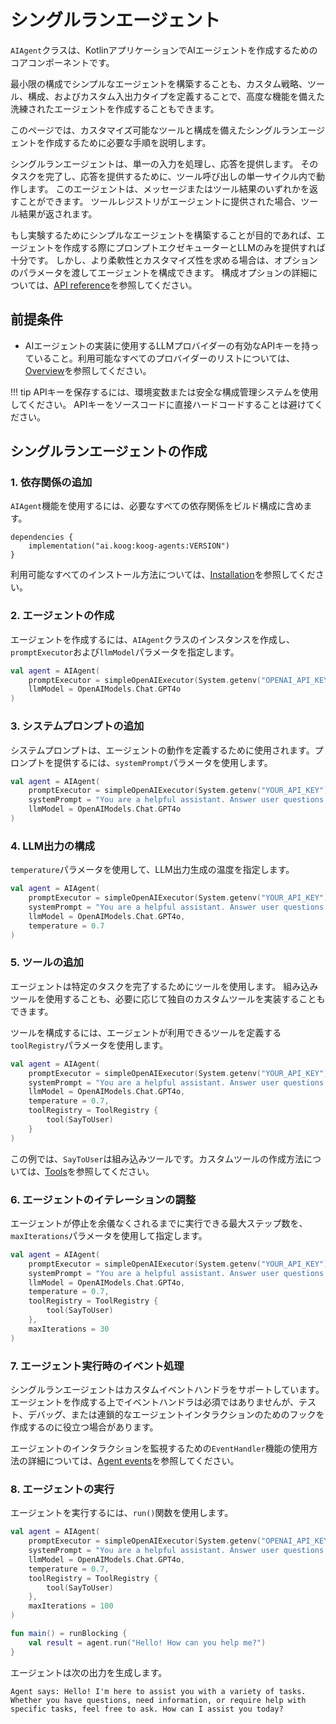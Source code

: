 # シングルランエージェント

`AIAgent`クラスは、KotlinアプリケーションでAIエージェントを作成するためのコアコンポーネントです。

最小限の構成でシンプルなエージェントを構築することも、カスタム戦略、ツール、構成、およびカスタム入出力タイプを定義することで、高度な機能を備えた洗練されたエージェントを作成することもできます。

このページでは、カスタマイズ可能なツールと構成を備えたシングルランエージェントを作成するために必要な手順を説明します。

シングルランエージェントは、単一の入力を処理し、応答を提供します。
そのタスクを完了し、応答を提供するために、ツール呼び出しの単一サイクル内で動作します。
このエージェントは、メッセージまたはツール結果のいずれかを返すことができます。
ツールレジストリがエージェントに提供された場合、ツール結果が返されます。

もし実験するためにシンプルなエージェントを構築することが目的であれば、エージェントを作成する際にプロンプトエクゼキューターとLLMのみを提供すれば十分です。
しかし、より柔軟性とカスタマイズ性を求める場合は、オプションのパラメータを渡してエージェントを構成できます。
構成オプションの詳細については、[API reference](https://api.koog.ai/agents/agents-core/ai.koog.agents.core.agent/-a-i-agent/-a-i-agent.html)を参照してください。

## 前提条件

- AIエージェントの実装に使用するLLMプロバイダーの有効なAPIキーを持っていること。利用可能なすべてのプロバイダーのリストについては、[Overview](index.md)を参照してください。

!!! tip
    APIキーを保存するには、環境変数または安全な構成管理システムを使用してください。
    APIキーをソースコードに直接ハードコードすることは避けてください。

## シングルランエージェントの作成

### 1. 依存関係の追加

`AIAgent`機能を使用するには、必要なすべての依存関係をビルド構成に含めます。

```
dependencies {
    implementation("ai.koog:koog-agents:VERSION")
}
```

利用可能なすべてのインストール方法については、[Installation](index.md#installation)を参照してください。

### 2. エージェントの作成

エージェントを作成するには、`AIAgent`クラスのインスタンスを作成し、`promptExecutor`および`llmModel`パラメータを指定します。

<!--- INCLUDE
import ai.koog.agents.core.agent.AIAgent
import ai.koog.prompt.executor.clients.openai.OpenAIModels
import ai.koog.prompt.executor.llms.all.simpleOpenAIExecutor
-->
```kotlin
val agent = AIAgent(
    promptExecutor = simpleOpenAIExecutor(System.getenv("OPENAI_API_KEY")),
    llmModel = OpenAIModels.Chat.GPT4o
)
```
<!--- KNIT example-single-run-01.kt -->

### 3. システムプロンプトの追加

システムプロンプトは、エージェントの動作を定義するために使用されます。プロンプトを提供するには、`systemPrompt`パラメータを使用します。

<!--- INCLUDE
import ai.koog.agents.core.agent.AIAgent
import ai.koog.prompt.executor.clients.openai.OpenAIModels
import ai.koog.prompt.executor.llms.all.simpleOpenAIExecutor
-->
```kotlin
val agent = AIAgent(
    promptExecutor = simpleOpenAIExecutor(System.getenv("YOUR_API_KEY")),
    systemPrompt = "You are a helpful assistant. Answer user questions concisely.",
    llmModel = OpenAIModels.Chat.GPT4o
)
```
<!--- KNIT example-single-run-02.kt -->

### 4. LLM出力の構成

`temperature`パラメータを使用して、LLM出力生成の温度を指定します。

<!--- INCLUDE
import ai.koog.agents.core.agent.AIAgent
import ai.koog.prompt.executor.clients.openai.OpenAIModels
import ai.koog.prompt.executor.llms.all.simpleOpenAIExecutor
-->
```kotlin
val agent = AIAgent(
    promptExecutor = simpleOpenAIExecutor(System.getenv("YOUR_API_KEY")),
    systemPrompt = "You are a helpful assistant. Answer user questions concisely.",
    llmModel = OpenAIModels.Chat.GPT4o,
    temperature = 0.7
)
```
<!--- KNIT example-single-run-03.kt -->

### 5. ツールの追加

エージェントは特定のタスクを完了するためにツールを使用します。
組み込みツールを使用することも、必要に応じて独自のカスタムツールを実装することもできます。

ツールを構成するには、エージェントが利用できるツールを定義する`toolRegistry`パラメータを使用します。

<!--- INCLUDE
import ai.koog.agents.core.agent.AIAgent
import ai.koog.agents.core.tools.ToolRegistry
import ai.koog.agents.ext.tool.SayToUser
import ai.koog.prompt.executor.clients.openai.OpenAIModels
import ai.koog.prompt.executor.llms.all.simpleOpenAIExecutor
-->
```kotlin
val agent = AIAgent(
    promptExecutor = simpleOpenAIExecutor(System.getenv("YOUR_API_KEY")),
    systemPrompt = "You are a helpful assistant. Answer user questions concisely.",
    llmModel = OpenAIModels.Chat.GPT4o,
    temperature = 0.7,
    toolRegistry = ToolRegistry {
        tool(SayToUser)
    }
)
```
<!--- KNIT example-single-run-04.kt -->
この例では、`SayToUser`は組み込みツールです。カスタムツールの作成方法については、[Tools](tools-overview.md)を参照してください。

### 6. エージェントのイテレーションの調整

エージェントが停止を余儀なくされるまでに実行できる最大ステップ数を、`maxIterations`パラメータを使用して指定します。

<!--- INCLUDE
import ai.koog.agents.core.agent.AIAgent
import ai.koog.agents.core.tools.ToolRegistry
import ai.koog.agents.ext.tool.SayToUser
import ai.koog.prompt.executor.clients.openai.OpenAIModels
import ai.koog.prompt.executor.llms.all.simpleOpenAIExecutor
-->
```kotlin
val agent = AIAgent(
    promptExecutor = simpleOpenAIExecutor(System.getenv("YOUR_API_KEY")),
    systemPrompt = "You are a helpful assistant. Answer user questions concisely.",
    llmModel = OpenAIModels.Chat.GPT4o,
    temperature = 0.7,
    toolRegistry = ToolRegistry {
        tool(SayToUser)
    },
    maxIterations = 30
)
```
<!--- KNIT example-single-run-05.kt -->

### 7. エージェント実行時のイベント処理

シングルランエージェントはカスタムイベントハンドラをサポートしています。
エージェントを作成する上でイベントハンドラは必須ではありませんが、テスト、デバッグ、または連鎖的なエージェントインタラクションのためのフックを作成するのに役立つ場合があります。

エージェントのインタラクションを監視するための`EventHandler`機能の使用方法の詳細については、[Agent events](agent-events.md)を参照してください。

### 8. エージェントの実行

エージェントを実行するには、`run()`関数を使用します。

<!--- INCLUDE
import ai.koog.agents.core.agent.AIAgent
import ai.koog.agents.core.tools.ToolRegistry
import ai.koog.agents.ext.tool.SayToUser
import ai.koog.prompt.executor.clients.openai.OpenAIModels
import ai.koog.prompt.executor.llms.all.simpleOpenAIExecutor
import kotlinx.coroutines.runBlocking
-->
```kotlin
val agent = AIAgent(
    promptExecutor = simpleOpenAIExecutor(System.getenv("OPENAI_API_KEY")),
    systemPrompt = "You are a helpful assistant. Answer user questions concisely.",
    llmModel = OpenAIModels.Chat.GPT4o,
    temperature = 0.7,
    toolRegistry = ToolRegistry {
        tool(SayToUser)
    },
    maxIterations = 100
)

fun main() = runBlocking {
    val result = agent.run("Hello! How can you help me?")
}
```
<!--- KNIT example-single-run-06.kt -->

エージェントは次の出力を生成します。

```
Agent says: Hello! I'm here to assist you with a variety of tasks. Whether you have questions, need information, or require help with specific tasks, feel free to ask. How can I assist you today?